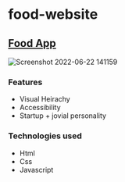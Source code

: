 # food-website

## [Food App](https://pip-food-app.netlify.app/)



![Screenshot 2022-06-22 141159](https://user-images.githubusercontent.com/81034876/175037499-79027a8e-7f27-47e5-9a5d-f8706b9cf57a.png)


### Features

- Visual Heirachy
- Accessibility
- Startup + jovial personality


### Technologies used

- Html
- Css
- Javascript
